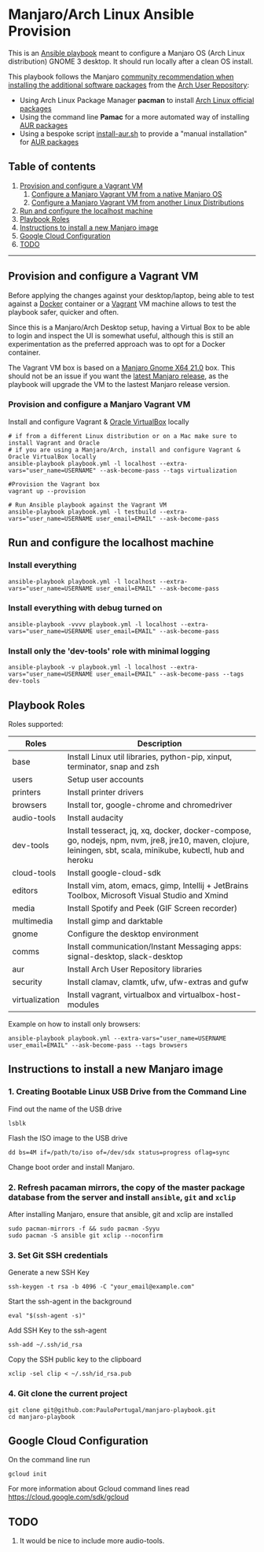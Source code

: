 # Manjaro/Arch Linux Ansible Provision

This is an [Ansible playbook](https://docs.ansible.com/ansible/latest/user_guide/index.html) meant to configure a Manjaro OS (Arch Linux distribution) GNOME 3 desktop.
It should run locally after a clean OS install.

This playbook follows the Manjaro [community recommendation when installing the additional software packages](https://wiki.manjaro.org/index.php/Arch_User_Repository) from the [Arch User Repository](https://aur.archlinux.org/packages):
 * Using Arch Linux Package Manager **pacman** to install [Arch Linux official packages](https://archlinux.org/packages/)
 * Using the command line **Pamac** for a more automated way of installing [AUR packages](https://aur.archlinux.org/packages)
 * Using a bespoke script [install-aur.sh](https://github.com/PauloPortugal/manjaro-playbook/blob/master/aur/install-aur.sh) to provide a "manual installation" for [AUR packages](https://aur.archlinux.org/packages)


## Table of contents
1. [Provision and configure a Vagrant VM](#provision-and-configure-a-vagrant-vm)
    1. [Configure a Manjaro Vagrant VM from a native Manjaro OS](#configure-a-manjaro-vagrant-vm-from-a-native-manjaro-os)
    2. [Configure a Manjaro Vagrant VM from another Linux Distributions](#configure-a-manjaro-vagrant-vm-from-another-linux-distributions)
2. [Run and configure the localhost machine](#run-and-configure-the-localhost-machine)
3. [Playbook Roles](#playbook-roles)
4. [Instructions to install a new Manjaro image](#instructions-to-install-a-new-Manjaro-image)
5. [Google Cloud Configuration](#google-cloud-configuration)
5. [TODO](#todo)

----

## Provision and configure a Vagrant VM
Before applying the changes against your desktop/laptop, being able to test against a [Docker](https://www.docker.com/) container or a [Vagrant](https://www.vagrantup.com/) VM machine allows to test the playbook safer, quicker and often.

Since this is a Manjaro/Arch Desktop setup, having a Virtual Box to be able to login and inspect the UI is somewhat useful, although this is still an experimentation as the preferred approach was to opt for a Docker container.

The Vagrant VM box is based on a [Manjaro Gnome X64 21.0](https://app.vagrantup.com/pmonteiro/boxes/manjaro-21-X64-gnome/versions/1.0.0) box. This should not be an issue if you want the [latest Manjaro release](https://manjaro.org/downloads/official/gnome/), as the playbook will upgrade the VM to the lastest Manjaro release version.


### Provision and configure a Manjaro Vagrant VM

Install and configure Vagrant & [Oracle VirtualBox](https://www.virtualbox.org/) locally
```
# if from a different Linux distribution or on a Mac make sure to install Vagrant and Oracle
# if you are using a Manjaro/Arch, install and configure Vagrant & Oracle VirtualBox locally
ansible-playbook playbook.yml -l localhost --extra-vars="user_name=USERNAME" --ask-become-pass --tags virtualization

#Provision the Vagrant box
vagrant up --provision

# Run Ansible playbook against the Vagrant VM
ansible-playbook playbook.yml -l testbuild --extra-vars="user_name=USERNAME user_email=EMAIL" --ask-become-pass
```

## Run and configure the localhost machine

### Install everything
```
ansible-playbook playbook.yml -l localhost --extra-vars="user_name=USERNAME user_email=EMAIL" --ask-become-pass
```

### Install everything with debug turned on
```
ansible-playbook -vvvv playbook.yml -l localhost --extra-vars="user_name=USERNAME user_email=EMAIL" --ask-become-pass
```

### Install only the 'dev-tools' role with minimal logging
```
ansible-playbook -v playbook.yml -l localhost --extra-vars="user_name=USERNAME user_email=EMAIL" --ask-become-pass --tags dev-tools
```


## Playbook Roles

Roles supported:

| Roles          | Description                                                                                                      |
|----------------|------------------------------------------------------------------------------------------------------------------|
| base           | Install Linux util libraries, python-pip, xinput, terminator, snap and zsh                                       |
| users          | Setup user accounts                                                                                              |
| printers       | Install printer drivers                                                                                          |
| browsers       | Install tor, google-chrome and chromedriver                                                                      |
| audio-tools    | Install audacity                                                                                                 |
| dev-tools      | Install tesseract, jq, xq, docker, docker-compose, go, nodejs, npm, nvm, jre8, jre10, maven, clojure, leiningen, sbt, scala, minikube, kubectl, hub and heroku  |
| cloud-tools    | Install google-cloud-sdk                                                                                         |
| editors        | Install vim, atom, emacs, gimp, Intellij + JetBrains Toolbox, Microsoft Visual Studio and Xmind                  |
| media          | Install Spotify and Peek (GIF Screen recorder)                                                                   |
| multimedia     | Install gimp and darktable                                                                                       |
| gnome          | Configure the desktop environment                                                                                |
| comms          | Install communication/Instant Messaging apps: signal-desktop, slack-desktop                                      |
| aur            | Install Arch User Repository libraries                                                                           |
| security       | Install clamav, clamtk, ufw, ufw-extras and gufw                                                                 |
| virtualization | Install vagrant, virtualbox and virtualbox-host-modules                                                     |

Example on how to install only browsers:
```
ansible-playbook playbook.yml --extra-vars="user_name=USERNAME user_email=EMAIL" --ask-become-pass --tags browsers
```


## Instructions to install a new Manjaro image

### 1. Creating Bootable Linux USB Drive from the Command Line

Find out the name of the USB drive
```
lsblk
```

Flash the ISO image to the USB drive
```
dd bs=4M if=/path/to/iso of=/dev/sdx status=progress oflag=sync
```

Change boot order and install Manjaro.


### 2. Refresh pacaman mirrors, the copy of the master package database from the server and install `ansible`, `git` and `xclip`

After installing Manjaro, ensure that ansible, git and xclip are installed

```
sudo pacman-mirrors -f && sudo pacman -Syyu
sudo pacman -S ansible git xclip --noconfirm
```

### 3. Set Git SSH credentials

Generate a new SSH Key
```
ssh-keygen -t rsa -b 4096 -C "your_email@example.com"
```

Start the ssh-agent in the background
```
eval "$(ssh-agent -s)"
```

Add SSH Key to the ssh-agent
```
ssh-add ~/.ssh/id_rsa
```

Copy the SSH public key to the clipboard
```
xclip -sel clip < ~/.ssh/id_rsa.pub
```

### 4. Git clone the current project
```
git clone git@github.com:PauloPortugal/manjaro-playbook.git
cd manjaro-playbook
```




## Google Cloud Configuration

On the command line run
```
gcloud init
```

For more information about Gcloud command lines read https://cloud.google.com/sdk/gcloud


## TODO

1. It would be nice to include more audio-tools.
